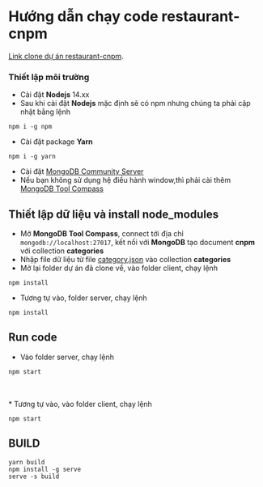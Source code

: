 # Hướng dẫn chạy code restaurant-cnpm
[Link clone dự án restaurant-cnpm](https://github.com/thanhdat4421/restaurant-cnpm).
### Thiết lập môi trường
* Cài đặt **Nodejs** 14.xx
* Sau khi cài đặt **Nodejs** mặc định sẽ có npm nhưng chúng ta phải cập nhật bằng lệnh
```
npm i -g npm
```
* Cài đặt package **Yarn**
```
npm i -g yarn
```
* Cài đặt [MongoDB Community Server](https://www.mongodb.com/try/download/community)
* Nếu bạn không sử dụng hệ điều hành window,thì phải cài thêm  [MongoDB Tool Compass](https://www.mongodb.com/try/download/compass)

## Thiết lập dữ liệu và install node_modules
* Mở **MongoDB Tool Compass**, connect tới địa chỉ `mongodb://localhost:27017`, kết nối với **MongoDB** tạo document **cnpm** với collection **categories**
* Nhập file dữ liệu từ file [category.json](https://drive.google.com/file/d/1V4iOMiBsC20SGzoDRMuPFAaRAEYphZpt/view?usp=sharing) vào collection **categories**
* Mở lại folder dự án đã clone về, vào folder client, chạy lệnh
```
npm install
```
* Tương tự vào, folder server, chạy lệnh
```
npm install
```

## Run code
* Vào folder server, chạy lệnh
```
npm start
```

<br>
<br>
* Tương tự vào, vào folder client, chạy lệnh

```
npm start
```


## BUILD

````
yarn build
npm install -g serve
serve -s build
````